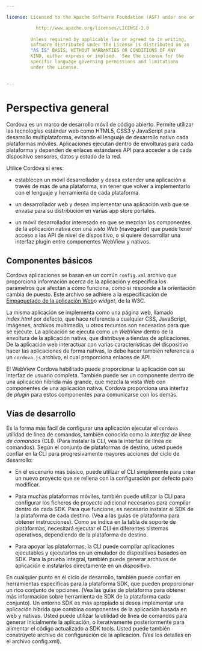 ```yaml
---

license: Licensed to the Apache Software Foundation (ASF) under one or more contributor license agreements. See the NOTICE file distributed with this work for additional information regarding copyright ownership. The ASF licenses this file to you under the Apache License, Version 2.0 (the "License"); you may not use this file except in compliance with the License. You may obtain a copy of the License at

           http://www.apache.org/licenses/LICENSE-2.0
    
         Unless required by applicable law or agreed to in writing,
         software distributed under the License is distributed on an
         "AS IS" BASIS, WITHOUT WARRANTIES OR CONDITIONS OF ANY
         KIND, either express or implied.  See the License for the
         specific language governing permissions and limitations
         under the License.
    

---
```


# Perspectiva general

Cordova es un marco de desarrollo móvil de código abierto. Permite utilizar las tecnologías estándar web como HTML5, CSS3 y JavaScript para desarrollo multiplataforma, evitando el lenguaje de desarrollo nativo cada plataformas móviles. Aplicaciones ejecutan dentro de envolturas para cada plataforma y dependen de enlaces estándares API para acceder a de cada dispositivo sensores, datos y estado de la red.

Utilice Cordova si eres:

*   establecen un móvil desarrollador y desea extender una aplicación a través de más de una plataforma, sin tener que volver a implementarlo con el lenguaje y herramienta de cada plataforma.

*   un desarrollador web y desea implementar una aplicación web que se envasa para su distribución en varias app store portales.

*   un móvil desarrollador interesado en que se mezclan los componentes de la aplicación nativa con una *vista Web* (navegador) que puede tener acceso a las API de nivel de dispositivo, o si quiere desarrollar una interfaz plugin entre componentes WebView y nativos.

## Componentes básicos

Cordova aplicaciones se basan en un común `config.xml` archivo que proporciona información acerca de la aplicación y especifica los parámetros que afectan a cómo funciona, como si responde a la orientación cambia de puesto. Este archivo se adhiere a la especificación de [Empaquetado de la aplicación Web][1]o *widget*, de la W3C.

 [1]: http://www.w3.org/TR/widgets/

La misma aplicación se implementa como una página web, llamado *index.html* por defecto, que hace referencia a cualquier CSS, JavaScript, imágenes, archivos multimedia, u otros recursos son necesarios para que se ejecute. La aplicación se ejecuta como un *WebView* dentro de la envoltura de la aplicación nativa, que distribuye a tiendas de aplicaciones. De la aplicación web interactuar con varias características del dispositivo hacer las aplicaciones de forma nativas, lo debe hacer también referencia a un `cordova.js` archivo, el cual proporciona enlaces de API.

El WebView Cordova habilitado puede proporcionar la aplicación con su interfaz de usuario completa. También puede ser un componente dentro de una aplicación híbrida más grande, que mezcla la vista Web con componentes de una aplicación nativa. Cordova proporciona una interfaz de *plugin* para estos componentes para comunicarse con los demás.

## Vías de desarrollo

Es la forma más fácil de configurar una aplicación ejecutar el `cordova` utilidad de línea de comandos, también conocida como la *interfaz de línea de comandos* (CLI). (Para instalar la CLI, vea la interfaz de línea de comandos). Según el conjunto de plataformas de destino, usted puede confiar en la CLI para progresivamente mayores acciones del ciclo de desarrollo:

*   En el escenario más básico, puede utilizar el CLI simplemente para crear un nuevo proyecto que se rellena con la configuración por defecto para modificar.

*   Para muchas plataformas móviles, también puede utilizar la CLI para configurar los ficheros de proyecto adicional necesarios para compilar dentro de cada SDK. Para que funcione, es necesario instalar el SDK de la plataforma de cada destino. (Vea a las guías de plataforma para obtener instrucciones). Como se indica en la tabla de soporte de plataformas, necesitará ejecutar el CLI en diferentes sistemas operativos, dependiendo de la plataforma de destino.

*   Para apoyar las plataformas, la CLI puede compilar aplicaciones ejecutables y ejecutarlos en un emulador de dispositivos basados en SDK. Para la prueba integral, también puede generar archivos de aplicación e instalarlos directamente en un dispositivo.

En cualquier punto en el ciclo de desarrollo, también puede confiar en herramientas específicas para la plataforma SDK, que pueden proporcionar un rico conjunto de opciones. (Vea las guías de plataforma para obtener más información sobre herramienta de SDK de la plataforma cada conjunto). Un entorno SDK es más apropiado si desea implementar una aplicación híbrida que combina componentes de la aplicación basada en web y nativas. Usted puede utilizar la utilidad de línea de comandos para generar inicialmente la aplicación, o iterativamente posteriormente para alimentar el código actualizado a SDK tools. Usted puede también constrúyete archivo de configuración de la aplicación. (Vea los detalles en el archivo config.xml).